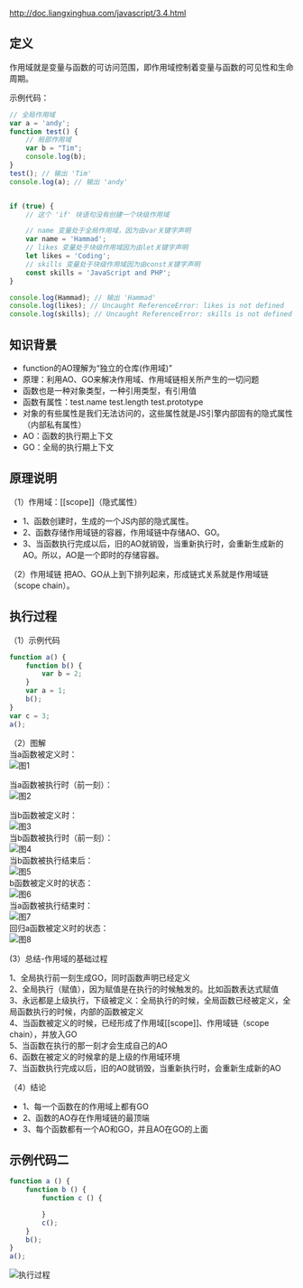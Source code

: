 http://doc.liangxinghua.com/javascript/3.4.html

## 定义
作用域就是变量与函数的可访问范围，即作用域控制着变量与函数的可见性和生命周期。

示例代码：
```javascript
// 全局作用域
var a = 'andy';
function test() {
    // 局部作用域
    var b = "Tim";
    console.log(b);
}
test(); // 输出 'Tim'
console.log(a); // 输出 'andy'


if (true) {
    // 这个 'if' 块语句没有创建一个块级作用域

    // name 变量处于全局作用域，因为由var关键字声明
    var name = 'Hammad';
    // likes 变量处于块级作用域因为由let关键字声明
    let likes = 'Coding';
    // skills 变量处于块级作用域因为由const关键字声明
    const skills = 'JavaScript and PHP';
}

console.log(Hammad); // 输出 'Hammad'
console.log(likes); // Uncaught ReferenceError: likes is not defined
console.log(skills); // Uncaught ReferenceError: skills is not defined

```
## 知识背景
- function的AO理解为“独立的仓库(作用域)”
- 原理：利用AO、GO来解决作用域、作用域链相关所产生的一切问题
- 函数也是一种对象类型，一种引用类型，有引用值
- 函数有属性：test.name test.length test.prototype
- 对象的有些属性是我们无法访问的，这些属性就是JS引擎内部固有的隐式属性（内部私有属性）
- AO：函数的执行期上下文
- GO：全局的执行期上下文

## 原理说明
（1）作用域：[[scope]]（隐式属性）

- 1、函数创建时，生成的一个JS内部的隐式属性。
- 2、函数存储作用域链的容器，作用域链中存储AO、GO。
- 3、当函数执行完成以后，旧的AO就销毁，当重新执行时，会重新生成新的AO。所以，AO是一个即时的存储容器。

（2）作用域链
把AO、GO从上到下排列起来，形成链式关系就是作用域链（scope chain）。

## 执行过程
（1）示例代码

```javascript
function a() {
    function b() {
        var b = 2; 
    }
    var a = 1;
    b();
}
var c = 3;
a();
```
（2）图解<br>
当a函数被定义时：<br>
![图1](http://liangxinghua.com/uploads/image/20190312/1552299401.png)  <br>

当a函数被执行时（前一刻）：<br>
![图2](http://liangxinghua.com/uploads/image/20190312/1552299402.png) <br>

当b函数被定义时：<br>
![图3](http://liangxinghua.com/uploads/image/20190312/1552299403.png) <br>
当b函数被执行时（前一刻）：<br>
![图4](http://liangxinghua.com/uploads/image/20190312/1552299404.png) <br>
当b函数被执行结束后：<br>
![图5](http://liangxinghua.com/uploads/image/20190312/1552299405.png) <br>
b函数被定义时的状态：<br>
![图6](http://liangxinghua.com/uploads/image/20190312/1552299406.png) <br>
当a函数被执行结束时：<br>
![图7](http://liangxinghua.com/uploads/image/20190312/1552299407.png) <br>
回归a函数被定义时的状态：<br>
![图8](http://liangxinghua.com/uploads/image/20190312/1552299408.png) <br>


(3）总结-作用域的基础过程  <br>

1、全局执行前一刻生成GO，同时函数声明已经定义  <br>
2、全局执行（赋值），因为赋值是在执行的时候触发的。比如函数表达式赋值  <br>
3、永远都是上级执行，下级被定义：全局执行的时候，全局函数已经被定义，全局函数执行的时候，内部的函数被定义  <br>
4、当函数被定义的时候，已经形成了作用域[[scope]]、作用域链（scope chain），并放入GO  <br>
5、当函数在执行的那一刻才会生成自己的AO  <br>
6、函数在被定义的时候拿的是上级的作用域环境  <br>
7、当函数执行完成以后，旧的AO就销毁，当重新执行时，会重新生成新的AO  <br>


（4）结论 <br>

- 1、每一个函数在的作用域上都有GO <br>
- 2、函数的AO存在作用域链的最顶端   <br>
- 3、每个函数都有一个AO和GO，并且AO在GO的上面  <br>


## 示例代码二
```javascript
function a () {
    function b () {
        function c () {

        }
        c();
    }
    b();
}
a();

```
![执行过程](http://liangxinghua.com/uploads/image/20190312/1552299409.png)


